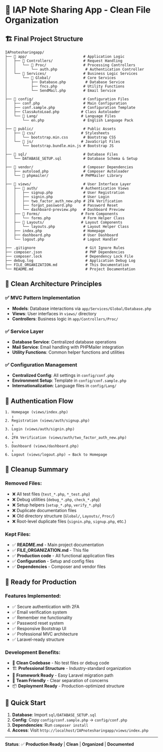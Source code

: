# 📁 IAP Note Sharing App - Clean File Organization

## 🏗️ **Final Project Structure**

```
IAPnotesharingapp/
├── 📂 app/                          # Application Logic
│   ├── 📂 Controllers/              # Request Handling
│   │   └── 📂 Proc/                 # Processing Controllers
│   │       └── auth.php             # Authentication Controller
│   └── 📂 Services/                 # Business Logic Services
│       └── 📂 Global/               # Core Services
│           ├── Database.php         # Database Service
│           ├── fncs.php            # Utility Functions
│           └── SendMail.php        # Email Service
│
├── 📂 config/                       # Configuration Files
│   ├── conf.php                    # Main Configuration
│   ├── conf.sample.php             # Configuration Template
│   ├── ClassAutoLoad.php          # Class Autoloader
│   └── 📂 Lang/                    # Language Files
│       └── en.php                  # English Language Pack
│
├── 📂 public/                       # Public Assets
│   ├── 📂 css/                     # Stylesheets
│   │   └── bootstrap.min.css       # Bootstrap CSS
│   └── 📂 js/                      # JavaScript Files
│       └── bootstrap.bundle.min.js # Bootstrap JS
│
├── 📂 sql/                          # Database Files
│   └── DATABASE_SETUP.sql          # Database Schema & Setup
│
├── 📂 vendor/                       # Composer Dependencies
│   ├── autoload.php                # Composer Autoloader
│   └── 📂 phpmailer/               # PHPMailer Library
│
├── 📂 views/                        # User Interface Layer
│   ├── 📂 auth/                    # Authentication Views
│   │   ├── signup.php              # User Registration
│   │   ├── signin.php              # User Login
│   │   ├── two_factor_auth_new.php # 2FA Verification
│   │   ├── forgot_password.php     # Password Reset
│   │   └── dashboard-preview.php   # Dashboard Preview
│   ├── 📂 Forms/                   # Form Components
│   │   └── forms.php               # Form Helper Class
│   ├── 📂 Layouts/                 # Layout Components
│   │   └── layouts.php             # Layout Helper Class
│   ├── index.php                   # Homepage
│   ├── dashboard.php               # User Dashboard
│   └── logout.php                  # Logout Handler
│
├── .gitignore                       # Git Ignore Rules
├── composer.json                    # PHP Dependencies
├── composer.lock                    # Dependency Lock File
├── debug.log                        # Application Debug Log
├── FILE_ORGANIZATION.md             # This Documentation
└── README.md                        # Project Documentation
```

## 🎯 **Clean Architecture Principles**

### **✅ MVC Pattern Implementation**
- **Models**: Database interactions via `app/Services/Global/Database.php`
- **Views**: User interfaces in `views/` directory
- **Controllers**: Business logic in `app/Controllers/Proc/`

### **✅ Service Layer**
- **Database Service**: Centralized database operations
- **Mail Service**: Email handling with PHPMailer integration
- **Utility Functions**: Common helper functions and utilities

### **✅ Configuration Management**
- **Centralized Config**: All settings in `config/conf.php`
- **Environment Setup**: Template in `config/conf.sample.php`
- **Internationalization**: Language files in `config/Lang/`

## 🔄 **Authentication Flow**

```
1. Homepage (views/index.php)
   ↓
2. Registration (views/auth/signup.php)
   ↓
3. Login (views/auth/signin.php)
   ↓
4. 2FA Verification (views/auth/two_factor_auth_new.php)
   ↓
5. Dashboard (views/dashboard.php)
   ↓
6. Logout (views/logout.php) → Back to Homepage
```

## 🧹 **Cleanup Summary**

### **Removed Files:**
- ❌ All test files (`test_*.php`, `*_test.php`)
- ❌ Debug utilities (`debug_*.php`, `check_*.php`)
- ❌ Setup helpers (`setup_*.php`, `verify_*.php`)
- ❌ Duplicate documentation files
- ❌ Old directory structure (`Global/`, `Layouts/`, `Proc/`)
- ❌ Root-level duplicate files (`signin.php`, `signup.php`, etc.)

### **Kept Files:**
- ✅ **README.md** - Main project documentation
- ✅ **FILE_ORGANIZATION.md** - This file
- ✅ **Production code** - All functional application files
- ✅ **Configuration** - Setup and config files
- ✅ **Dependencies** - Composer and vendor files

## 🚀 **Ready for Production**

### **Features Implemented:**
- ✅ Secure authentication with 2FA
- ✅ Email verification system
- ✅ Remember me functionality
- ✅ Password reset system
- ✅ Responsive Bootstrap UI
- ✅ Professional MVC architecture
- ✅ Laravel-ready structure

### **Development Benefits:**
- 🎯 **Clean Codebase** - No test files or debug code
- 🏗️ **Professional Structure** - Industry-standard organization
- 🚀 **Framework Ready** - Easy Laravel migration path
- 👥 **Team Friendly** - Clear separation of concerns
- 📦 **Deployment Ready** - Production-optimized structure

## 🔧 **Quick Start**

1. **Database**: Import `sql/DATABASE_SETUP.sql`
2. **Config**: Copy `config/conf.sample.php` → `config/conf.php`
3. **Dependencies**: Run `composer install`
4. **Access**: Visit `http://localhost/IAPnotesharingapp/views/index.php`

---

**Status**: ✅ **Production Ready** | **Clean** | **Organized** | **Documented**
